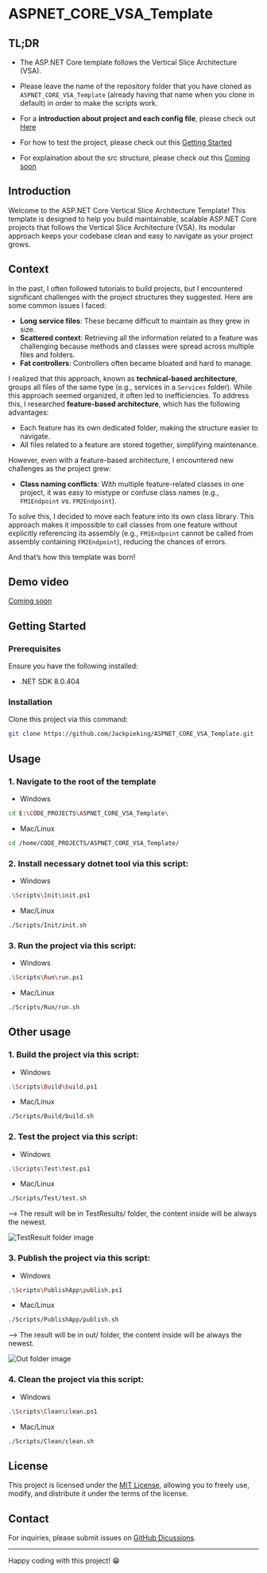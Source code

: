 # ASPNET_CORE_VSA_Template

## TL;DR

- The ASP.NET Core template follows the Vertical Slice Architecture (VSA).

- Please leave the name of the repository folder that you have cloned as `ASPNET_CORE_VSA_Template` (already having that name when you clone in default) in order to make the scripts work.

- For a **introduction about project and each config file**, please check out [Here](./Static/Docs/AGentleIntroduction.md)

- For how to test the project, please check out this [Getting Started](#getting-started)

- For explaination about the src structure, please check out this [Coming soon]()

## Introduction

Welcome to the ASP.NET Core Vertical Slice Architecture Template! This template is designed to help you build maintainable, scalable ASP.NET Core projects that follows the Vertical Slice Architecture (VSA). Its modular approach keeps your codebase clean and easy to navigate as your project grows.

## Context

In the past, I often followed tutorials to build projects, but I encountered significant challenges with the project structures they suggested. Here are some common issues I faced:

- **Long service files**: These became difficult to maintain as they grew in size.
- **Scattered context**: Retrieving all the information related to a feature was challenging because methods and classes were spread across multiple files and folders.
- **Fat controllers**: Controllers often became bloated and hard to manage.

I realized that this approach, known as **technical-based architecture**, groups all files of the same type (e.g., services in a `Services` folder). While this approach seemed organized, it often led to inefficiencies. To address this, I researched **feature-based architecture**, which has the following advantages:

- Each feature has its own dedicated folder, making the structure easier to navigate.
- All files related to a feature are stored together, simplifying maintenance.

However, even with a feature-based architecture, I encountered new challenges as the project grew:

- **Class naming conflicts**: With multiple feature-related classes in one project, it was easy to mistype or confuse class names (e.g., `FM1Endpoint` vs. `FM2Endpoint`).

To solve this, I decided to move each feature into its own class library. This approach makes it impossible to call classes from one feature without explicitly referencing its assembly (e.g., `FM1Endpoint` cannot be called from assembly containing `FM2Endpoint`), reducing the chances of errors.

And that’s how this template was born!

## Demo video

[Coming soon]()

## Getting Started

### Prerequisites

Ensure you have the following installed:

- .NET SDK 8.0.404

### Installation

Clone this project via this command:

```bash
git clone https://github.com/Jackpieking/ASPNET_CORE_VSA_Template.git
```

## Usage

### 1. Navigate to the root of the template

- Windows

```bash
cd E:\CODE_PROJECTS\ASPNET_CORE_VSA_Template\
```

- Mac/Linux

```bash
cd /home/CODE_PROJECTS/ASPNET_CORE_VSA_Template/
```

### 2. Install necessary dotnet tool via this script:

- Windows

```bash
.\Scripts\Init\init.ps1
```

- Mac/Linux

```bash
./Scripts/Init/init.sh
```

### 3. Run the project via this script:

- Windows

```bash
.\Scripts\Run\run.ps1
```

- Mac/Linux

```bash
./Scripts/Run/run.sh
```

## Other usage

### 1. Build the project via this script:

- Windows

```bash
.\Scripts\Build\build.ps1
```

- Mac/Linux

```bash
./Scripts/Build/build.sh
```

### 2. Test the project via this script:

- Windows

```bash
.\Scripts\Test\test.ps1
```

- Mac/Linux

```bash
./Scripts/Test/test.sh
```

--> The result will be in TestResults/ folder, the content inside will be always the newest.

![TestResult folder image](./Static/Images/TestResult.png)

### 3. Publish the project via this script:

- Windows

```bash
.\Scripts\PublishApp\publish.ps1
```

- Mac/Linux

```bash
./Scripts/PublishApp/publish.sh
```

--> The result will be in out/ folder, the content inside will be always the newest.

![Out folder image](./Static/Images/Out.png)

### 4. Clean the project via this script:

- Windows

```bash
.\Scripts\Clean\clean.ps1
```

- Mac/Linux

```bash
./Scripts/Clean/clean.sh
```

## License

This project is licensed under the [MIT License](https://github.com/Jackpieking/VerticleSliceArchitectureTemplate/blob/master/LICENSE), allowing you to freely use, modify, and distribute it under the terms of the license.

## Contact

For inquiries, please submit issues on [GitHub Dicussions](https://github.com/Jackpieking/ASPNET_CORE_VSA_Template/discussions).

---

Happy coding with this project! 😁
